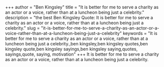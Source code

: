 +++
author = "Ben Kingsley"
title = "It is better for me to serve a charity as an actor or a voice, rather than at a luncheon being just a celebrity."
description = "the best Ben Kingsley Quote: It is better for me to serve a charity as an actor or a voice, rather than at a luncheon being just a celebrity."
slug = "it-is-better-for-me-to-serve-a-charity-as-an-actor-or-a-voice-rather-than-at-a-luncheon-being-just-a-celebrity"
keywords = "It is better for me to serve a charity as an actor or a voice, rather than at a luncheon being just a celebrity.,ben kingsley,ben kingsley quotes,ben kingsley quote,ben kingsley sayings,ben kingsley saying,quotes, sayings,quote, saying, motivation"
+++
It is better for me to serve a charity as an actor or a voice, rather than at a luncheon being just a celebrity.
